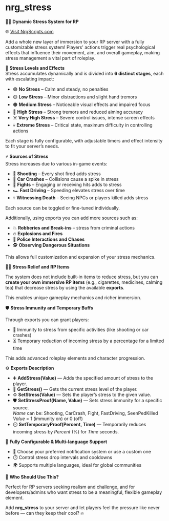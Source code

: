 # nrg_stress
😵‍💫 **Dynamic Stress System for RP**

🌐 [Visit NrgScripts.com](https://nrgscripts.com)

Add a whole new layer of immersion to your RP server with a fully customizable stress system! Players' actions trigger real psychological effects that influence their movement, aim, and overall gameplay, making stress management a vital part of roleplay.

🧠 **Stress Levels and Effects**  
Stress accumulates dynamically and is divided into **6 distinct stages**, each with escalating impact:

- 🟢 **No Stress** – Calm and steady, no penalties  
- 🟡 **Low Stress** – Minor distractions and slight hand tremors  
- 🟠 **Medium Stress** – Noticeable visual effects and impaired focus  
- 🔴 **High Stress** – Strong tremors and reduced aiming accuracy  
- ☠️ **Very High Stress** – Severe control issues, intense screen effects  
- 💀 **Extreme Stress** – Critical state, maximum difficulty in controlling actions  

Each stage is fully configurable, with adjustable timers and effect intensity to fit your server’s needs.

⚡ **Sources of Stress**  
Stress increases due to various in-game events:

- 🔫 **Shooting** – Every shot fired adds stress  
- 🚗 **Car Crashes** – Collisions cause a spike in stress  
- 🥊 **Fights** – Engaging or receiving hits adds to stress  
- 🏎️ **Fast Driving** – Speeding elevates stress over time  
- 💀 **Witnessing Death** – Seeing NPCs or players killed adds stress  

Each source can be toggled or fine-tuned individually.

Additionally, using exports you can add more sources such as:

- 💥 **Robberies and Break-ins** – stress from criminal actions  
- 🔥 **Explosions and Fires**  
- 🚨 **Police Interactions and Chases**  
- 🕵️ **Observing Dangerous Situations**

This allows full customization and expansion of your stress mechanics.

🧘‍♂️ **Stress Relief and RP Items**

The system does not include built-in items to reduce stress, but you can **create your own immersive RP items** (e.g., cigarettes, medicines, calming tea) that decrease stress by using the available **exports**.

This enables unique gameplay mechanics and richer immersion.

🛡️ **Stress Immunity and Temporary Buffs**

Through exports you can grant players:

- 🚫 Immunity to stress from specific activities (like shooting or car crashes)  
- ⏳ Temporary reduction of incoming stress by a percentage for a limited time  

This adds advanced roleplay elements and character progression.

⚙️ **Exports Description**

- ➕ **AddStress(Value)** — Adds the specified amount of stress to the player.  
- 🎯 **GetStress()** — Gets the current stress level of the player.  
- ⚙️ **SetStress(Value)** — Sets the player’s stress to the given value.  
- 🛡️ **SetStressProof(Name, Value)** — Sets stress immunity for a specific source.  
  *Name* can be: Shooting, CarCrash, Fight, FastDriving, SeenPedKilled  
  *Value* = 1 (immunity on) or 0 (off)  
- ⏲️ **SetTemporaryProof(Percent, Time)** — Temporarily reduces incoming stress by *Percent* (%) for *Time* seconds.

🎉 **Fully Configurable & Multi-language Support**

- 🔔 Choose your preferred notification system or use a custom one  
- ⏱️ Control stress drop intervals and cooldowns  
- 🌍 Supports multiple languages, ideal for global communities

🎯 **Who Should Use This?**

Perfect for RP servers seeking realism and challenge, and for developers/admins who want stress to be a meaningful, flexible gameplay element.

Add **nrg_stress** to your server and let players feel the pressure like never before — can they keep their cool? 🔥
